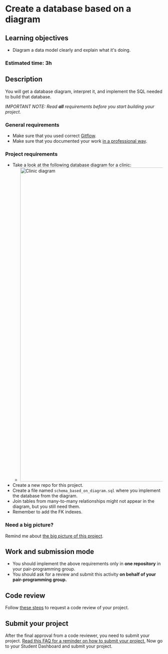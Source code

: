 <!-- https://github.com/microverseinc/curriculum-databases/blob/main/db-structure/database_from_diagram.md -->
# Create a database based on a diagram

## Learning objectives
- Diagram a data model clearly and explain what it's doing.

### Estimated time: 3h

## Description
You will get a database diagram, interpret it, and implement the SQL needed to build that database.

*IMPORTANT NOTE: Read **all** requirements before you start building your project.*

### General requirements

- Make sure that you used correct [Gitflow](https://github.com/microverseinc/curriculum-transversal-skills/blob/main/git-github/articles/gitflow.md).
- Make sure that you documented your work [in a professional way](https://github.com/microverseinc/curriculum-transversal-skills/blob/main/documentation/articles/professional_repo_rules.md).

### Project requirements
- Take a look at the following database diagram for a clinic:
     -   <img src="./images/clinic_diagram.png" alt="Clinic diagram" width="1000px" />
- Create a new repo for this project.
- Create a file named `schema_based_on_diagram.sql` where you implement the database from the diagram.
- Join tables from many-to-many relationships might not appear in the diagram, but you still need them.
- Remember to add the FK indexes.


### Need a big picture?

Remind me about [the big picture of this project](./sneak_peek.md).

## Work and submission mode

- You should implement the above requirements only in **one repository** in your pair-programming group.
- You should ask for a review and submit this activity **on behalf of your pair-programming group.**

## Code review

Follow [these steps](https://github.com/microverseinc/curriculum-transversal-skills/blob/main/code-review/articles/how_to_ask_for_a_code_review.md) to request a code review of your project.

## Submit your project

After the final approval from a code reviewer, you need to submit your project.
[Read this FAQ for a reminder on how to submit your project.](https://microverse.zendesk.com/hc/en-us/articles/360061344234)
Now go to your Student Dashboard and submit your project.